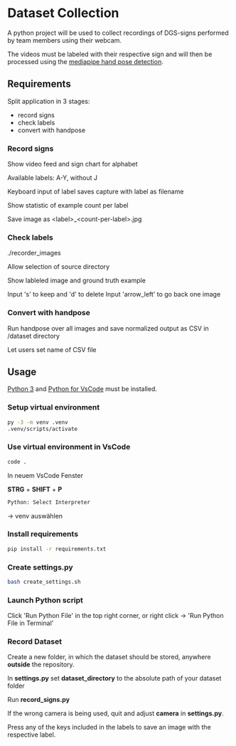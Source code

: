 # Dataset Collection

A python project will be used to collect recordings of DGS-signs performed by team members using their webcam.

The videos must be labeled with their respective sign and will then be processed using the [mediapipe hand pose detection](https://google.github.io/mediapipe/solutions/hands.html).

## Requirements

Split application in 3 stages:

- record signs
- check labels
- convert with handpose

### Record signs

Show video feed and sign chart for alphabet

Available labels: A-Y, without J

Keyboard input of label saves capture with label as filename

Show statistic of example count per label

Save image as \<label>_\<count-per-label>.jpg

### Check labels

./recorder_images

Allow selection of source directory

Show lableled image and ground truth example

Input 's' to keep and 'd' to delete
Input 'arrow_left' to go back one image

### Convert with handpose

Run handpose over all images and save normalized output as CSV in /dataset directory

Let users set name of CSV file

## Usage

[Python 3](https://www.python.org/downloads/) and [Python for VsCode](https://marketplace.visualstudio.com/items?itemName=ms-python.python) must be installed.

### Setup virtual environment

```bash
py -3 -m venv .venv
.venv/scripts/activate
```

### Use virtual environment in VsCode

```bash
code .
```

In neuem VsCode Fenster

**STRG** + **SHIFT** + **P**

```bash
Python: Select Interpreter
```

-> venv auswählen

### Install requirements

```bash
pip install -r requirements.txt
```

### Create settings.py

```bash
bash create_settings.sh
```

### Launch Python script

Click 'Run Python File' in the top right corner, or right click -> 'Run Python File in Terminal'

### Record Dataset

Create a new folder, in which the dataset should be stored, anywhere **outside** the repository.

In **settings.py** set **dataset_directory** to the absolute path of your dataset folder

Run **record_signs.py**

If the wrong camera is being used, quit and adjust **camera** in **settings.py**.

Press any of the keys included in the labels to save an image with the respective label.
